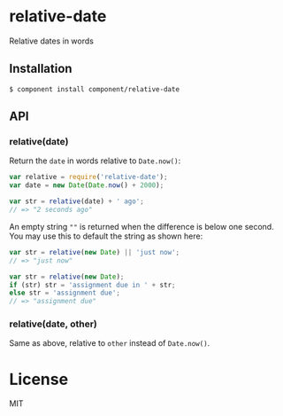 
# relative-date

  Relative dates in words

## Installation

    $ component install component/relative-date

## API

### relative(date)

  Return the `date` in words relative to `Date.now()`:

```js
var relative = require('relative-date');
var date = new Date(Date.now() + 2000);

var str = relative(date) + ' ago';
// => "2 seconds ago"
```

  An empty string `""` is returned when the difference
  is below one second. You may use this to default
  the string as shown here:

```js
var str = relative(new Date) || 'just now';
// => "just now"

var str = relative(new Date);
if (str) str = 'assignment due in ' + str;
else str = 'assignment due';
// => "assignment due"
```

### relative(date, other)

  Same as above, relative to `other` instead of `Date.now()`.

# License

  MIT
